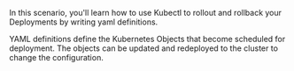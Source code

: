 In this scenario, you'll learn how to use Kubectl to rollout and rollback your Deployments by writing yaml definitions.

YAML definitions define the Kubernetes Objects that become scheduled for deployment. The objects can be updated and redeployed to the cluster to change the configuration.